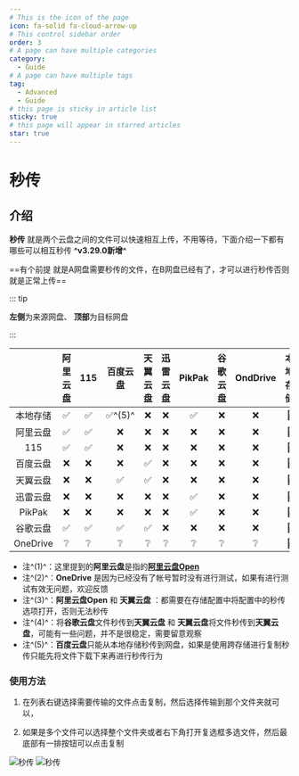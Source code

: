 ```yaml
---
# This is the icon of the page
icon: fa-solid fa-cloud-arrow-up
# This control sidebar order
order: 3
# A page can have multiple categories
category:
  - Guide
# A page can have multiple tags
tag:
  - Advanced
  - Guide
# this page is sticky in article list
sticky: true
# this page will appear in starred articles
star: true
---
```



# 秒传

## **介绍**

**秒传** 就是两个云盘之间的文件可以快速相互上传，不用等待，下面介绍一下都有哪些可以相互秒传 **^v3.29.0新增^**

==有个前提 就是A网盘需要秒传的文件，在B网盘已经有了，才可以进行秒传否则就是正常上传==

::: tip

<i class="fa-solid fa-square-left fa-bounce" style="color: rgb(13, 109, 252)"></i> **左侧**为来源网盘、<i class="fa-solid fa-square-arrow-up fa-bounce" style="color: rgb(13, 109, 252)"></i> **顶部**为目标网盘

:::



|          |      阿里云盘      |        115         |        百度云盘         |      天翼云盘      |    迅雷云盘     |       PikPak       |    谷歌云盘     |    OndDrive     |    本地存储     |
| :------: | :----------------: | :----------------: | :---------------------: | :----------------: | :-------------: | :----------------: | :-------------: | :-------------: | :-------------: |
| 本地存储 | :white_check_mark: | :white_check_mark: | :white_check_mark:^(5)^ |        :x:         |       :x:       | :white_check_mark: |       :x:       |       :x:       | :no_entry_sign: |
| 阿里云盘 | :white_check_mark: | :white_check_mark: |           :x:           |        :x:         |       :x:       |        :x:         |       :x:       |       :x:       | :no_entry_sign: |
|   115    | :white_check_mark: | :white_check_mark: |           :x:           |        :x:         |       :x:       |        :x:         |       :x:       |       :x:       | :no_entry_sign: |
| 百度云盘 |        :x:         |        :x:         |           :x:           | :white_check_mark: |       :x:       |        :x:         |       :x:       |       :x:       | :no_entry_sign: |
| 天翼云盘 |        :x:         |        :x:         |   :white_check_mark:    | :white_check_mark: |       :x:       |        :x:         |       :x:       |       :x:       | :no_entry_sign: |
| 迅雷云盘 |        :x:         |        :x:         |           :x:           |        :x:         |       :x:       | :white_check_mark: |       :x:       |       :x:       | :no_entry_sign: |
|  PikPak  |        :x:         |        :x:         |           :x:           |        :x:         |       :x:       | :white_check_mark: |       :x:       |       :x:       | :no_entry_sign: |
| 谷歌云盘 | :white_check_mark: | :white_check_mark: |   :white_check_mark:    | :white_check_mark: |       :x:       |        :x:         |       :x:       |       :x:       | :no_entry_sign: |
| OneDrive |  :grey_question:   |  :grey_question:   |     :grey_question:     |  :grey_question:   | :grey_question: |  :grey_question:   | :grey_question: | :grey_question: | :no_entry_sign: |

- 注^(1)^：这里提到的**阿里云盘**是指的[**阿里云盘Open**](../../../zh/guide/drivers/aliyundrive_open.md)
- 注^(2)^：**OneDrive** 是因为已经没有了帐号暂时没有进行测试，如果有进行测试有效无问题，欢迎反馈
- 注^(3)^：**阿里云盘Open** 和 **天翼云盘** ：都需要在存储配置中将配置中的秒传选项打开，否则无法秒传
- 注^(4)^：将**谷歌云盘**文件秒传到**天翼云盘** 和 **天翼云盘**将文件秒传到**天翼云盘**，可能有一些问题，并不是很稳定，需要留意观察
- 注^(5)^：**百度云盘**只能从本地存储秒传到网盘，如果是使用跨存储进行复制秒传只能先将文件下载下来再进行秒传行为



### **使用方法**

1. 在列表右键选择需要传输的文件点击复制，然后选择传输到那个文件夹就可以，

2. 如果是多个文件可以选择整个文件夹或者右下角打开复选框多选文件，然后最底部有一排按钮可以点击复制

<div class="image-preview">  
    <img src="/img/advanced/r_upload_1.png" alt="秒传" title="秒传"/>
    <img src="/img/advanced/r_upload_2.png" alt="秒传" title="秒传"/>
</div>
